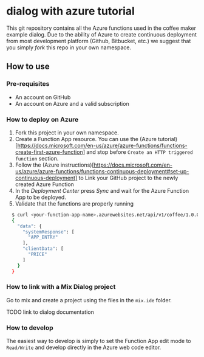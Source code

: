 # dialog with azure tutorial

This git repository contains all the Azure functions used in the coffee maker example dialog.
Due to the ability of Azure to create continuous deployment from most development platform (Github,
 Bitbucket, etc.) we suggest that you simply *fork* this repo in your own namespace.

## How to use

### Pre-requisites
- An account on GitHub
- An account on Azure and a valid subscription

### How to deploy on Azure

1. Fork this project in your own namespace.
2. Create a Function App resource. You can use the (Azure tutorial)[https://docs.microsoft.com/en-us/azure/azure-functions/functions-create-first-azure-function] and stop before `Create an HTTP triggered function` section.
3. Follow the (Azure instructions)[https://docs.microsoft.com/en-us/azure/azure-functions/functions-continuous-deployment#set-up-continuous-deployment] to Link your GitHub project to the newly created Azure Function
4. In the *Deployment Center* press *Sync* and wait for the Azure Function App to be deployed.
5. Validate that the functions are properly running

```sh
  $ curl <your-function-app-name>.azurewebsites.net/api/v1/coffee/1.0.0/capabilities
  {
    "data": {
      "systemResponse": [
        "APP_ENTRY"
      ],
      "clientData": [
        "PRICE"
      ]
    }
  }
```

### How to link with a Mix Dialog project

Go to mix and create a project using the files in the `mix.ide` folder.

TODO link to dialog documentation

### How to develop

The easiest way to develop is simply to set the Function App edit mode to `Read/Write` and develop directly in the Azure web code editor.
